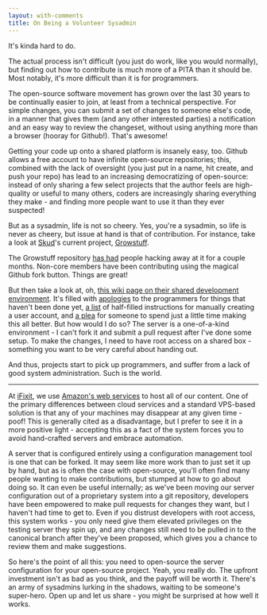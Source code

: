 ```yaml
---
layout: with-comments
title: On Being a Volunteer Sysadmin
---
```


It's kinda hard to do.

The actual process isn't difficult (you just do work, like you would normally),
but finding out how to contribute is much more of a PITA than it should be.
Most notably, it's more difficult than it is for programmers.

The open-source software movement has grown over the last 30 years to be
continually easier to join, at least from a technical perspective.  For simple
changes, you can submit a set of changes to someone else's code, in a manner
that gives them (and any other interested parties) a notification and an easy
way to review the changeset, without using anything more than a browser (hooray
for Github!).  That's awesome!

Getting your code up onto a shared platform is insanely easy, too.  Github
allows a free account to have infinite open-source repositories; this, combined
with the lack of oversight (you just put in a name, hit create, and push your
repo) has lead to an increasing democratizing of open-source: instead of only
sharing a few select projects that the author feels are high-quality or useful
to many others, coders are increasingly sharing everything they make - and
finding more people want to use it than they ever suspected!

But as a sysadmin, life is not so cheery.  Yes, you're a sysadmin, so life is
never as cheery, but issue at hand is that of contribution.  For instance, take
a look at [Skud]'s current project, [Growstuff].

The Growstuff repository [has had][Growstuff contributions] people hacking away
at it for a couple months.  Non-core members have been contributing using the
magical Github fork button.  Things are great!

But then take a look at, oh, [this wiki page on their shared development
environment][Growstuff hack-server].  It's filled with [apologies] to the
programmers for things that haven't been done yet, [a list] of half-filled
instructions for manually creating a user account, and [a plea] for someone to
spend just a little time making this all better.  But how would I do so?  The
server is a one-of-a-kind environment - I can't fork it and submit a pull
request after I've done some setup.  To make the changes, I need to have root
access on a shared box - something you want to be very careful about handing
out.

And thus, projects start to pick up programmers, and suffer from a lack of good
system administration.  Such is the world.

[Skud]: http://infotrope.net/about/
[Growstuff]: http://growstuff.org/
[Growstuff contributions]: https://github.com/Growstuff/growstuff/contributors
[Growstuff hack-server]: http://wiki.growstuff.org/index.php/Hosted_hack_environment
[apologies]: http://wiki.growstuff.org/index.php?title=Hosted_hack_environment&oldid=1097#Setting_up_your_hack_environment
[a list]: http://wiki.growstuff.org/index.php?title=Hosted_hack_environment&oldid=1097#Sysadmin_notes
[a plea]: http://wiki.growstuff.org/index.php?title=Hosted_hack_environment&oldid=1097#TODO

----

At [iFixit], we use [Amazon's web services][AWS] to host all of our content.
One of the primary differences between cloud services and a standard VPS-based
solution is that any of your machines may disappear at any given time - poof!
This is generally cited as a disadvantage, but I prefer to see it in a more
positive light - accepting this as a fact of the system forces you to avoid
hand-crafted servers and embrace automation.

A server that is configured entirely using a configuration management tool is
one that can be forked.  It may seem like more work than to just set it up by
hand, but as is often the case with open-source, you'll often find many people
wanting to make contributions, but stumped at how to go about doing so.  It can
even be useful internally; as we've been moving our server configuration out of
a proprietary system into a git repository, developers have been empowered to
make pull requests for changes they want, but I haven't had time to get to.
Even if you distrust developers with root access, this system works - you only
need give them elevated privileges on the testing server they spin up, and any
changes still need to be pulled in to the canonical branch after they've been
proposed, which gives you a chance to review them and make suggestions.

So here's the point of all this: you need to open-source the server
configuration for your open-source project.  Yeah, you really do.  The upfront
investment isn't as bad as you think, and the payoff will be worth it.  There's
an army of sysadmins lurking in the shadows, waiting to be someone's
super-hero.  Open up and let us share - you might be surprised at how well it
works.

[iFixit]: http://www.ifixit.com
[AWS]: http://aws.amazon.com


